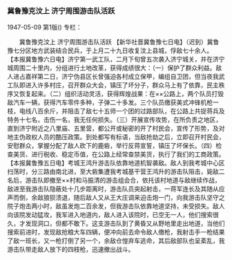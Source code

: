 ### 冀鲁豫克汶上  济宁周围游击队活跃

1947-05-09
第1版()
专栏：

　　冀鲁豫克汶上
    济宁周围游击队活跃
    【新华社晋冀鲁豫七日电】（迟到）冀鲁豫七分区地方武装结合民兵，于上月二十九日收复汶上县城，俘敌七十余人。
    【本报冀鲁豫六日电】济宁第一武工队，二月下旬曾五次袭入济宁城关，并在济宁城周围二十里内，分组进行土地改革，获得成绩很大：（一）保护了群众利益。敌人进占嘉祥第二日，济宁伪县区长曾强迫各村成立保甲，编组自卫团，但当夜我武工队即进入许多村庄，召开群众大会，镇压了坏分子，群众马上有了依靠，民主秩序又恢复起来。（二）组织活动灵活，获得辉煌战果：在××公路上，两个队员打毁敌汽车一辆，获得汽车零件多种，子弹二十多发。三个队员缴获美式冲锋机枪一枝，电线八百余斤，并阻击了敌七十五师一个团的过路部队，在公路上共捉蒋兵及特务十七名，击伤一名，我无任何损失。（三）开展宣传攻势，在所负责之地区，直到济宁附近之八里庙、五里营，都公开或秘密的开了村民会，宣传了形势，及对地主伪政权人员的酷压政策。到处都写有标语，当敌抢劫之后，立即召开村民会，安慰群众，掌握分配了敌人砍下的鹿砦，举行反蒋宣誓，镇压了坏保长。（四）检查美货、进行税收、稳定币值，在公路上经常查禁美货，执行了我们的工商政策。
    【本报冀鲁豫五日电】考城王鸿升游击队依靠地道机智袭敌。敌人到我考城中心区扫荡时，分三路由南北进，至大砦集遭我考城基干营王鸿升的游击队阻击，毙敌二名后，游击队即撤至××村和马振清的游击组会合，依托该村地道与敌继续作战，敌进至我游击队隐蔽处十几步距离时，游击队员突起射击，一蒋军连长及其随从应声而倒，余敌狼狈溃退，随后敌人又从王大庄调来迫击炮一门，向我游击队坚守之院子炮击两小时，敌虽发炮二百余发，但我游击队依靠地道坚持，未受损失。敌人向该院发动猛攻，我军进入地道内，敌人进入该院时，已空无一人，他们搜索很久，才发现洞口，但都不敢下。这支游击队到了黄昏又从野地里走出地道，当他们搜索前进时，发现敌抢粮大车四辆，便冲向前去命令敌人缴枪，我射击手一枪结果了敌一班长，又一枪打倒了另一个，余敌仓惶弃车逃命，其后敌部队也呈紊乱，我游击队带走敌人放下的四枝枪，迅速撤出战斗。
